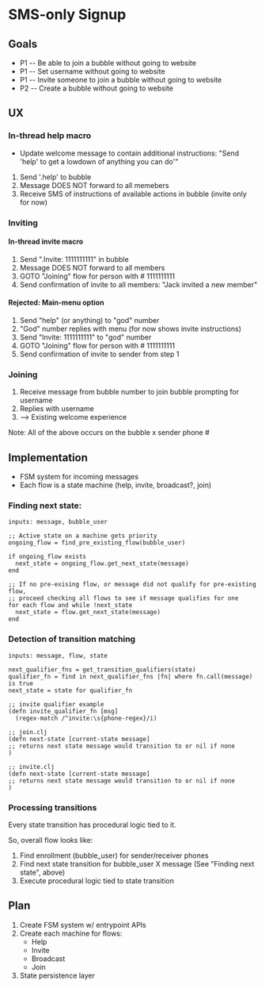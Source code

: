 # SMS-only Signup

## Goals

- P1 -- Be able to join a bubble without going to website
- P1 -- Set username without going to website
- P1 -- Invite someone to join a bubble without going to website
- P2 -- Create a bubble without going to website

## UX

### In-thread help macro

- Update welcome message to contain additional instructions: "Send 'help' to get a lowdown of anything you can do'"

1. Send '.help' to bubble
1. Message DOES NOT forward to all memebers
1. Receive SMS of instructions of available actions in bubble (invite only for now)

### Inviting

#### In-thread invite macro

1. Send ".Invite: 1111111111" in bubble
1. Message DOES NOT forward to all members
1. GOTO "Joining" flow for person with # 1111111111
1. Send confirmation of invite to all members: "Jack invited a new member"

#### Rejected: Main-menu option

1. Send "help" (or anything) to "god" number
1. "God" number replies with menu (for now shows invite instructions) 
1. Send "Invite: 1111111111" to "god" number
1. GOTO "Joining" flow for person with # 1111111111
1. Send confirmation of invite to sender from step 1

### Joining

1. Receive message from bubble number to join bubble prompting for username
1. Replies with username
1. --> Existing welcome experience

Note: All of the above occurs on the bubble x sender phone #

## Implementation

- FSM system for incoming messages
- Each flow is a state machine (help, invite, broadcast?, join)

### Finding next state:

```
inputs: message, bubble_user

;; Active state on a machine gets priority
ongoing_flow = find_pre_existing_flow(bubble_user)

if ongoing_flow exists
  next_state = ongoing_flow.get_next_state(message)
end

;; If no pre-exising flow, or message did not qualify for pre-existing flow,
;; proceed checking all flows to see if message qualifies for one
for each flow and while !next_state
  next_state = flow.get_next_state(message)
end
```

### Detection of transition matching

```
inputs: message, flow, state

next_qualifier_fns = get_transition_qualifiers(state)
qualifier_fn = find in next_qualifier_fns |fn| where fn.call(message) is true
next_state = state for qualifier_fn

;; invite qualifier example
(defn invite_qualifier_fn [msg]
  (regex-match /^invite:\s{phone-regex}/i)

;; join.clj
(defn next-state [current-state message]
;; returns next state message would transition to or nil if none 
)

;; invite.clj
(defn next-state [current-state message]
;; returns next state message would transition to or nil if none 
)
```

### Processing transitions

Every state transition has procedural logic tied to it.

So, overall flow looks like:

1. Find enrollment (bubble_user) for sender/receiver phones
1. Find next state transition for bubble_user X message (See "Finding next state", above)
1. Execute procedural logic tied to state transition

## Plan

1. Create FSM system w/ entrypoint APIs
1. Create each machine for flows:
   - Help
   - Invite
   - Broadcast
   - Join
1. State persistence layer
